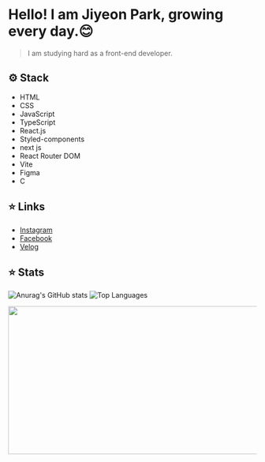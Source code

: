 # Hello! I am Jiyeon Park, growing every day.😊

> I am studying hard as a front-end developer.




## ⚙️ Stack
- HTML
- CSS
- JavaScript
- TypeScript
- React.js
- Styled-components
- next js
- React Router DOM
- Vite
- Figma
- C

## ⭐️ Links
- [Instagram](https://www.instagram.com/h_yy.0n/)
- [Facebook](https://www.facebook.com/profile.php?id=61557320422273)
- [Velog](https://velog.io/@pjylove08/posts)

## ⭐️ Stats
![Anurag's GitHub stats](https://github-readme-stats.vercel.app/api?username=j02on&show_icons=true&theme=radical)
![Top Languages](https://github-readme-stats.vercel.app/api/top-langs/?username=j02on&layout=compact&bg_color=60,ffffff,ffffff&title_color=000000&text_color=000000)

<a href="https://github.com/devxb/gitanimals">
<img
  src="https://render.gitanimals.org/farms/j02on"
  width="600"
  height="300"
/>
</a>

